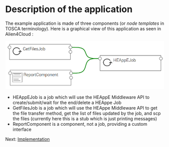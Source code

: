 # Description of the application

The example application is made of three components (or *node templates* in TOSCA terminology).
Here is a graphical view of this application as seen in Alien4Cloud :

![App template](images/appTemplate.PNG)

* HEAppEJob is a job which will use the HEAppE Middleware API to create/submit/wait for the end/delete a HEAppe Job
* GetFilesJob is a job which will use the HEAppe Middleware API to get the file transfer method, get the list of files updated by the job, and scp the files (currently here this is a stub which is just printing messages)
* ReportComponent is a component, not a job, providing a custom interface  

Next: [Implementation](implementation.md)

